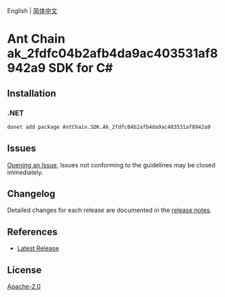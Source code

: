 English | [简体中文](README-CN.md)

# Ant Chain ak_2fdfc04b2afb4da9ac403531af8942a9 SDK for C#

## Installation

### .NET

```bash
donet add package AntChain.SDK.Ak_2fdfc04b2afb4da9ac403531af8942a9
```

## Issues

[Opening an Issue](https://github.com/alipay/antchain-openapi-prod-sdk/issues/new), Issues not conforming to the guidelines may be closed immediately.

## Changelog

Detailed changes for each release are documented in the [release notes](./ChangeLog.md).

## References

* [Latest Release](https://github.com/alipay/antchain-openapi-prod-sdk/)

## License

[Apache-2.0](http://www.apache.org/licenses/LICENSE-2.0)
